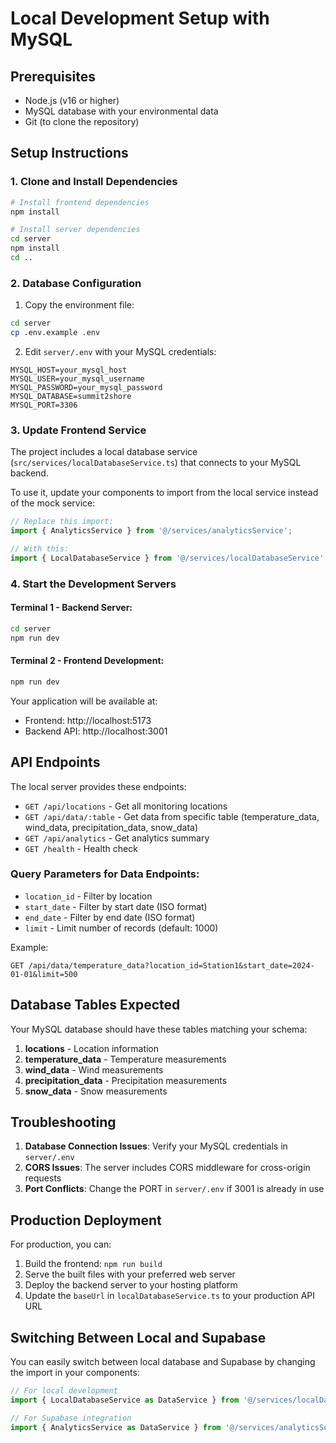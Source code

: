 # Local Development Setup with MySQL

## Prerequisites

- Node.js (v16 or higher)
- MySQL database with your environmental data
- Git (to clone the repository)

## Setup Instructions

### 1. Clone and Install Dependencies

```bash
# Install frontend dependencies
npm install

# Install server dependencies
cd server
npm install
cd ..
```

### 2. Database Configuration

1. Copy the environment file:
```bash
cd server
cp .env.example .env
```

2. Edit `server/.env` with your MySQL credentials:
```
MYSQL_HOST=your_mysql_host
MYSQL_USER=your_mysql_username
MYSQL_PASSWORD=your_mysql_password
MYSQL_DATABASE=summit2shore
MYSQL_PORT=3306
```

### 3. Update Frontend Service

The project includes a local database service (`src/services/localDatabaseService.ts`) that connects to your MySQL backend.

To use it, update your components to import from the local service instead of the mock service:

```typescript
// Replace this import:
import { AnalyticsService } from '@/services/analyticsService';

// With this:
import { LocalDatabaseService } from '@/services/localDatabaseService';
```

### 4. Start the Development Servers

#### Terminal 1 - Backend Server:
```bash
cd server
npm run dev
```

#### Terminal 2 - Frontend Development:
```bash
npm run dev
```

Your application will be available at:
- Frontend: http://localhost:5173
- Backend API: http://localhost:3001

## API Endpoints

The local server provides these endpoints:

- `GET /api/locations` - Get all monitoring locations
- `GET /api/data/:table` - Get data from specific table (temperature_data, wind_data, precipitation_data, snow_data)
- `GET /api/analytics` - Get analytics summary
- `GET /health` - Health check

### Query Parameters for Data Endpoints:

- `location_id` - Filter by location
- `start_date` - Filter by start date (ISO format)
- `end_date` - Filter by end date (ISO format)
- `limit` - Limit number of records (default: 1000)

Example:
```
GET /api/data/temperature_data?location_id=Station1&start_date=2024-01-01&limit=500
```

## Database Tables Expected

Your MySQL database should have these tables matching your schema:

1. **locations** - Location information
2. **temperature_data** - Temperature measurements
3. **wind_data** - Wind measurements  
4. **precipitation_data** - Precipitation measurements
5. **snow_data** - Snow measurements

## Troubleshooting

1. **Database Connection Issues**: Verify your MySQL credentials in `server/.env`
2. **CORS Issues**: The server includes CORS middleware for cross-origin requests
3. **Port Conflicts**: Change the PORT in `server/.env` if 3001 is already in use

## Production Deployment

For production, you can:

1. Build the frontend: `npm run build`
2. Serve the built files with your preferred web server
3. Deploy the backend server to your hosting platform
4. Update the `baseUrl` in `localDatabaseService.ts` to your production API URL

## Switching Between Local and Supabase

You can easily switch between local database and Supabase by changing the import in your components:

```typescript
// For local development
import { LocalDatabaseService as DataService } from '@/services/localDatabaseService';

// For Supabase integration
import { AnalyticsService as DataService } from '@/services/analyticsService';
```
